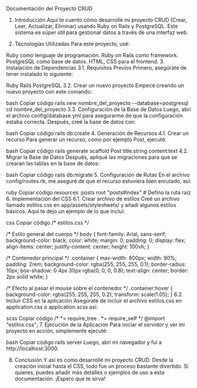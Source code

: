 Documentación del Proyecto CRUD
1. Introducción
Aquí te cuento cómo desarrollé mi proyecto CRUD (Crear, Leer, Actualizar, Eliminar) usando Ruby on Rails y PostgreSQL. Este sistema es súper útil para gestionar datos a través de una interfaz web.

2. Tecnologías Utilizadas
Para este proyecto, usé:

Ruby como lenguaje de programación.
Ruby on Rails como framework.
PostgreSQL como base de datos.
HTML, CSS para el frontend.
3. Instalación de Dependencias
3.1. Requisitos Previos
Primero, asegúrate de tener instalado lo siguiente:

Ruby
Rails
PostgreSQL
3.2. Crear un nuevo proyecto
Empecé creando un nuevo proyecto con este comando:

bash
Copiar código
rails new nombre_del_proyecto --database=postgresql
cd nombre_del_proyecto
3.3. Configuración de la Base de Datos
Luego, abrí el archivo config/database.yml para asegurarme de que la configuración estaba correcta. Después, creé la base de datos con:

bash
Copiar código
rails db:create
4. Generación de Recursos
4.1. Crear un recurso
Para generar un recurso, como por ejemplo Post, ejecuté:

bash
Copiar código
rails generate scaffold Post title:string content:text
4.2. Migrar la Base de Datos
Después, apliqué las migraciones para que se crearan las tablas en la base de datos:

bash
Copiar código
rails db:migrate
5. Configuración de Rutas
En el archivo config/routes.rb, me aseguré de que el recurso estuviera bien enrutado, así:

ruby
Copiar código
resources :posts
root "posts#index" # Defino la ruta raíz
6. Implementación del CSS
6.1. Crear archivo de estilos
Creé un archivo llamado estilos.css en app/assets/stylesheets/ y añadí algunos estilos básicos. Aquí te dejo un ejemplo de lo que incluí:

css
Copiar código
/* estilos.css */

/* Estilo general del cuerpo */
body {
    font-family: Arial, sans-serif;
    background-color: black;
    color: white;
    margin: 0;
    padding: 0;
    display: flex;
    align-items: center;
    justify-content: center;
    height: 100vh;
}

/* Contenedor principal */
.container {
    max-width: 800px;
    width: 90%;
    padding: 2rem;
    background-color: rgba(255, 255, 255, 0.1);
    border-radius: 10px;
    box-shadow: 0 4px 30px rgba(0, 0, 0, 0.8);
    text-align: center;
    border: 2px solid white;
}

/* Efecto al pasar el mouse sobre el contenedor */
.container:hover {
    background-color: rgba(255, 255, 255, 0.2);
    transform: scale(1.05);
}
6.2. Incluir CSS en la aplicación
Asegúrate de incluir el archivo estilos.css en application.css o application.scss así:

scss
Copiar código
/*
 *= require_tree .
 *= require_self
*/
@import "estilos.css";
7. Ejecución de la Aplicación
Para iniciar el servidor y ver mi proyecto en acción, simplemente ejecuté:

bash
Copiar código
rails server
Luego, abrí mi navegador y fui a http://localhost:3000.

8. Conclusión
Y así es como desarrollé mi proyecto CRUD. Desde la creación inicial hasta el CSS, todo fue un proceso bastante divertido. Si quieres, puedes añadir más detalles o ejemplos de uso a esta documentación. ¡Espero que te sirva!
